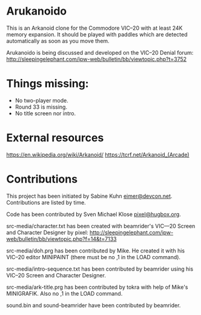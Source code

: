 # Arukanoido

This is an Arkanoid clone for the Commodore VIC–20 with at least 24K
memory expansion.  It should be played with paddles which are detected
automatically as soon as you move them.

Arukanoido is being discussed and developed on the VIC–20 Denial forum:
http://sleepingelephant.com/ipw-web/bulletin/bb/viewtopic.php?t=3752


# Things missing:

* No two-player mode.
* Round 33 is missing.
* No title screen nor intro.


# External resources

https://en.wikipedia.org/wiki/Arkanoid/
https://tcrf.net/Arkanoid_(Arcade)


# Contributions

This project has been initiated by Sabine Kuhn <eimer@devcon.net>.
Contributions are listed by time.

Code has been contributed by Sven Michael Klose <pixel@hugbox.org>.

src-media/character.txt has been created with beamrider's VIC—20 Screen
and Character Designer by pixel:
http://sleepingelephant.com/ipw-web/bulletin/bb/viewtopic.php?f=14&t=7133

src-media/doh.prg has been contributed by Mike. He created it
with his VIC–20 editor MINIPAINT (there must be no ,1 in the LOAD command).

src-media/intro-sequence.txt has been contributed by beamrider using his
VIC–20 Screen and Character Designer.

src-media/ark-title.prg has been contributed by tokra with help of
Mike's MINIGRAFIK. Also no ,1 in the LOAD command.

sound.bin and sound-beamrider have been contributed by beamrider.
